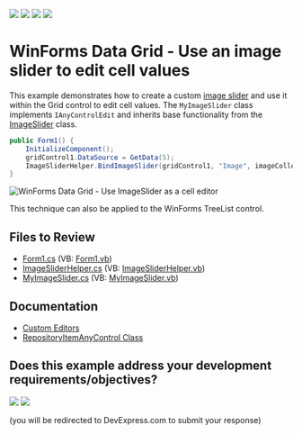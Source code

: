 <!-- default badges list -->
![](https://img.shields.io/endpoint?url=https://codecentral.devexpress.com/api/v1/VersionRange/128622696/14.2.3%2B)
[![](https://img.shields.io/badge/Open_in_DevExpress_Support_Center-FF7200?style=flat-square&logo=DevExpress&logoColor=white)](https://supportcenter.devexpress.com/ticket/details/T226169)
[![](https://img.shields.io/badge/📖_How_to_use_DevExpress_Examples-e9f6fc?style=flat-square)](https://docs.devexpress.com/GeneralInformation/403183)
[![](https://img.shields.io/badge/💬_Leave_Feedback-feecdd?style=flat-square)](#does-this-example-address-your-development-requirementsobjectives)
<!-- default badges end -->

# WinForms Data Grid - Use an image slider to edit cell values

This example demonstrates how to create a custom [image slider](https://docs.devexpress.com/WindowsForms/12364/controls-and-libraries/editors-and-simple-controls/image-slider) and use it within the Grid control to edit cell values. The `MyImageSlider` class implements 
`IAnyControlEdit` and inherits base functionality from the [ImageSlider](https://docs.devexpress.com/WindowsForms/DevExpress.XtraEditors.Controls.ImageSlider) class.

```csharp
public Form1() {
    InitializeComponent();
    gridControl1.DataSource = GetData(5);
    ImageSliderHelper.BindImageSlider(gridControl1, "Image", imageCollection1);
}
```

![WinForms Data Grid - Use ImageSlider as a cell editor](https://raw.githubusercontent.com/DevExpress-Examples/how-to-use-imageslider-as-an-in-place-editor-t226169/14.2.3+/media/b065d65d-dcea-11e4-80bf-00155d62480c.png)

This technique can also be applied to the WinForms TreeList control.


## Files to Review

* [Form1.cs](./CS/WindowsFormsApplication202/Form1.cs) (VB: [Form1.vb](./VB/WindowsFormsApplication202/Form1.vb))
* [ImageSliderHelper.cs](./CS/WindowsFormsApplication202/ImageSliderHelper.cs) (VB: [ImageSliderHelper.vb](./VB/WindowsFormsApplication202/ImageSliderHelper.vb))
* [MyImageSlider.cs](./CS/WindowsFormsApplication202/MyImageSlider.cs) (VB: [MyImageSlider.vb](./VB/WindowsFormsApplication202/MyImageSlider.vb))


## Documentation

* [Custom Editors](https://docs.devexpress.com/WindowsForms/4716/controls-and-libraries/editors-and-simple-controls/common-editor-features-and-concepts/custom-editors)
* [RepositoryItemAnyControl Class](https://docs.devexpress.com/WindowsForms/DevExpress.XtraEditors.CustomEditor.RepositoryItemAnyControl)
<!-- feedback -->
## Does this example address your development requirements/objectives?

[<img src="https://www.devexpress.com/support/examples/i/yes-button.svg"/>](https://www.devexpress.com/support/examples/survey.xml?utm_source=github&utm_campaign=winforms-grid-image-slider-cell-editor&~~~was_helpful=yes) [<img src="https://www.devexpress.com/support/examples/i/no-button.svg"/>](https://www.devexpress.com/support/examples/survey.xml?utm_source=github&utm_campaign=winforms-grid-image-slider-cell-editor&~~~was_helpful=no)

(you will be redirected to DevExpress.com to submit your response)
<!-- feedback end -->
